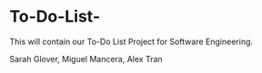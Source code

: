 # To-Do-List-

This will contain our To-Do List Project for Software Engineering.

Sarah Glover, Miguel Mancera, Alex Tran
